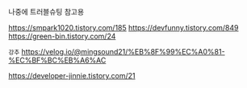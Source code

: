 <p>나중에 트러블슈팅 참고용</p>
<p><a href="https://smpark1020.tistory.com/185">https://smpark1020.tistory.com/185</a>
<a href="https://devfunny.tistory.com/849">https://devfunny.tistory.com/849</a>
<a href="https://green-bin.tistory.com/24">https://green-bin.tistory.com/24</a></p>
<p><code>강추</code>
<a href="https://velog.io/@mingsound21/%EB%8F%99%EC%A0%81-%EC%BF%BC%EB%A6%AC">https://velog.io/@mingsound21/%EB%8F%99%EC%A0%81-%EC%BF%BC%EB%A6%AC</a></p>
<p><a href="https://developer-jinnie.tistory.com/21">https://developer-jinnie.tistory.com/21</a></p>